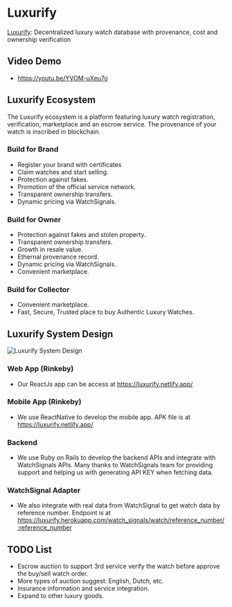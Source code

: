 
# Luxurify

[Luxurify](https://luxurify.netlify.app/): Decentralized luxury watch database with provenance, cost and ownership verification

## Video Demo

- https://youtu.be/YVOM-uXeu7o

## Luxurify Ecosystem

The Luxurify ecosystem is a platform featuring luxury watch registration, verification, marketplace and an escrow service. The provenance of your watch is inscribed in blockchain.

### Build for Brand
- Register your brand with certificates
- Claim watches and start selling.
- Protection against fakes.
- Promotion of the official service network.
- Transparent ownership transfers.
- Dynamic pricing via WatchSignals.

### Build for Owner
- Protection against fakes and stolen property.
- Transparent ownership transfers.
- Growth in resale value.
- Ethernal provenance record.
- Dynamic pricing via WatchSignals.
- Convenient marketplace.

### Build for Collector
- Convenient marketplace.
- Fast, Secure, Trusted place to buy Authentic Luxury Watches.

## Luxurify System Design

![Luxurify System Design](https://luxurify-public.s3-ap-southeast-1.amazonaws.com/Luxurify+Diagram.png)

### Web App (Rinkeby)

- Our ReactJs app can be access at https://luxurify.netlify.app/

### Mobile App (Rinkeby)

- We use ReactNative to develop the mobile app. APK file is at https://luxurify.netlify.app/

### Backend

- We use Ruby on Rails to develop the backend APIs and integrate with WatchSignals APIs. Many thanks to WatchSignals team for providing support and helping us with generating API KEY when fetching data.

### WatchSignal Adapter

- We also integrate with real data from WatchSignal to get watch data by reference number. Endpoint is at https://luxurify.herokuapp.com/watch_signals/watch/reference_number/:reference_number

## TODO List

- Escrow auction to support 3rd service verify the watch before approve the buy/sell watch order.
- More types of auction suggest: English, Dutch, etc.
- Insurance information and service integration.
- Expand to other luxury goods.
